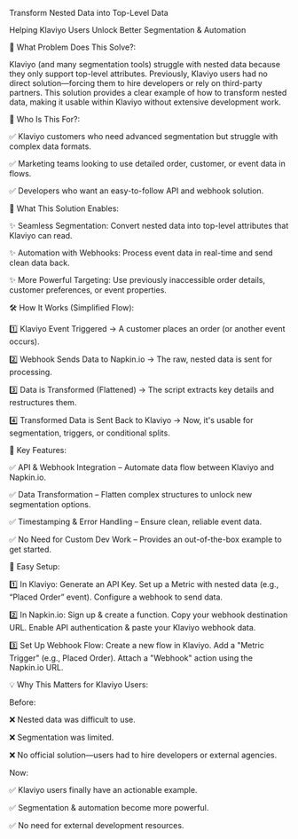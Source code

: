 Transform Nested Data into Top-Level Data

Helping Klaviyo Users Unlock Better Segmentation & Automation


🚀 What Problem Does This Solve?:


Klaviyo (and many segmentation tools) struggle with nested data because they only support top-level attributes.
Previously, Klaviyo users had no direct solution—forcing them to hire developers or rely on third-party partners.
This solution provides a clear example of how to transform nested data, making it usable within Klaviyo without extensive development work.



🎯 Who Is This For?:



✅ Klaviyo customers who need advanced segmentation but struggle with complex data formats.

✅ Marketing teams looking to use detailed order, customer, or event data in flows.

✅ Developers who want an easy-to-follow API and webhook solution.



🔑 What This Solution Enables:



✨ Seamless Segmentation: Convert nested data into top-level attributes that Klaviyo can read.

✨ Automation with Webhooks: Process event data in real-time and send clean data back.

✨ More Powerful Targeting: Use previously inaccessible order details, customer preferences, or event properties.



🛠 How It Works (Simplified Flow):



1️⃣ Klaviyo Event Triggered
→ A customer places an order (or another event occurs).

2️⃣ Webhook Sends Data to Napkin.io
→ The raw, nested data is sent for processing.

3️⃣ Data is Transformed (Flattened)
→ The script extracts key details and restructures them.

4️⃣ Transformed Data is Sent Back to Klaviyo
→ Now, it's usable for segmentation, triggers, or conditional splits.


🔎 Key Features:



✅ API & Webhook Integration – Automate data flow between Klaviyo and Napkin.io.

✅ Data Transformation – Flatten complex structures to unlock new segmentation options.

✅ Timestamping & Error Handling – Ensure clean, reliable event data.

✅ No Need for Custom Dev Work – Provides an out-of-the-box example to get started.


📌 Easy Setup:



1️⃣ In Klaviyo:
Generate an API Key.
Set up a Metric with nested data (e.g., “Placed Order” event).
Configure a webhook to send data.

2️⃣ In Napkin.io:
Sign up & create a function.
Copy your webhook destination URL.
Enable API authentication & paste your Klaviyo webhook data.

3️⃣ Set Up Webhook Flow:
Create a new flow in Klaviyo.
Add a "Metric Trigger" (e.g., Placed Order).
Attach a "Webhook" action using the Napkin.io URL.


💡 Why This Matters for Klaviyo Users:



Before:

❌ Nested data was difficult to use.

❌ Segmentation was limited.

❌ No official solution—users had to hire developers or external agencies.


Now:

✅ Klaviyo users finally have an actionable example.

✅ Segmentation & automation become more powerful.

✅ No need for external development resources.
